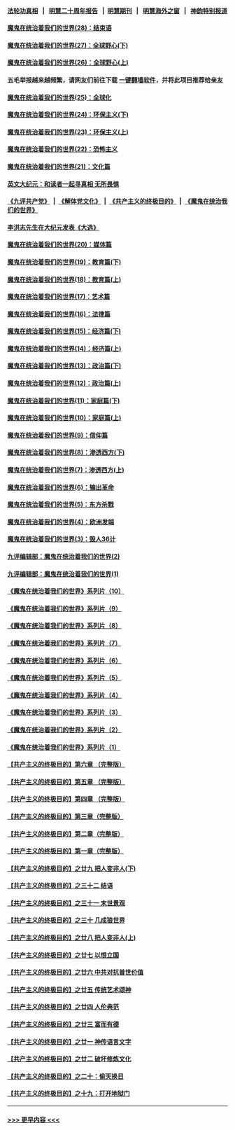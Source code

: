#### [法轮功真相](https://github.com/gfw-breaker/truth/blob/master/README.md?t=0) &nbsp;&nbsp;|&nbsp;&nbsp; [明慧二十周年报告](https://github.com/gfw-breaker/mh-reports/blob/master/README.md?t=0) &nbsp;&nbsp;|&nbsp;&nbsp;[明慧期刊](https://github.com/gfw-breaker/mh-qikan) &nbsp;&nbsp;|&nbsp;&nbsp; [明慧海外之窗](https://github.com/gfw-breaker/mh-news/blob/master/README.md?t=0) &nbsp;&nbsp;|&nbsp;&nbsp; [神韵特别报道](https://github.com/gfw-breaker/mh-news/blob/master/shenyun.md?t=0)
#### [魔鬼在统治着我们的世界(28)：结束语](../pages/nsc422/n10936246.md?t=06100802) 
#### [魔鬼在统治着我们的世界(27)：全球野心(下)](../pages/nsc422/n10928319.md?t=06100802) 
#### [魔鬼在统治着我们的世界(26)：全球野心(上)](../pages/nsc422/n10900318.md?t=06100802) 
#### 五毛举报越来越频繁，请网友们前往下载 [一键翻墙软件](https://github.com/gfw-breaker/ssr-accounts)，并将此项目推荐给亲友
#### [魔鬼在统治着我们的世界(25)：全球化](../pages/nsc422/n10788205.md?t=06100802) 
#### [魔鬼在统治着我们的世界(24)：环保主义(下)](../pages/nsc422/n10695307.md?t=06100802) 
#### [魔鬼在统治着我们的世界(23)：环保主义(上)](../pages/nsc422/n10688613.md?t=06100802) 
#### [魔鬼在统治着我们的世界(22)：恐怖主义](../pages/nsc422/n10614727.md?t=06100802) 
#### [魔鬼在统治着我们的世界(21)：文化篇](../pages/nsc422/n10597706.md?t=06100802) 
#### [英文大纪元：和读者一起寻真相 无所畏惧](../pages/nsc422/n12542027.md?t=06100802) 
#### [《九评共产党》](https://github.com/begood0513/9ping.md/blob/master/README.md) &nbsp;|&nbsp; [《解体党文化》](../../../../jtdwh.md/blob/master/README.md)  &nbsp;|&nbsp; [《共产主义的终极目的》](../../../../gczydzjmd.md/blob/master/README.md) &nbsp;|&nbsp; [《魔鬼在统治我们的世界》](../../../../mgztzwmdsj.md/blob/master/README.md) 
#### [李洪志先生在大纪元发表《大选》](../pages/nsc422/n12534746.md?t=06100802) 
#### [魔鬼在统治着我们的世界(20)：媒体篇](../pages/nsc422/n10586579.md?t=06100802) 
#### [魔鬼在统治着我们的世界(19)：教育篇(下)](../pages/nsc422/n10564808.md?t=06100802) 
#### [魔鬼在统治着我们的世界(18)：教育篇(上)](../pages/nsc422/n10526970.md?t=06100802) 
#### [魔鬼在统治着我们的世界(17)：艺术篇](../pages/nsc422/n10499093.md?t=06100802) 
#### [魔鬼在统治着我们的世界(16)：法律篇](../pages/nsc422/n10485969.md?t=06100802) 
#### [魔鬼在统治着我们的世界(15)：经济篇(下)](../pages/nsc422/n10469975.md?t=06100802) 
#### [魔鬼在统治着我们的世界(14)：经济篇(上)](../pages/nsc422/n10457370.md?t=06100802) 
#### [魔鬼在统治着我们的世界(13)：政治篇(下)](../pages/nsc422/n10448270.md?t=06100802) 
#### [魔鬼在统治着我们的世界(12)：政治篇(上)](../pages/nsc422/n10444576.md?t=06100802) 
#### [魔鬼在统治着我们的世界(11)：家庭篇(下)](../pages/nsc422/n10440961.md?t=06100802) 
#### [魔鬼在统治着我们的世界(10)：家庭篇(上)](../pages/nsc422/n10435448.md?t=06100802) 
#### [魔鬼在统治着我们的世界(9)：信仰篇](../pages/nsc422/n10432159.md?t=06100802) 
#### [魔鬼在统治着我们的世界(8)：渗透西方(下)](../pages/nsc422/n10429603.md?t=06100802) 
#### [魔鬼在统治着我们的世界(7)：渗透西方(上)](../pages/nsc422/n10426013.md?t=06100802) 
#### [魔鬼在统治着我们的世界(6)：输出革命](../pages/nsc422/n10421536.md?t=06100802) 
#### [魔鬼在统治着我们的世界(5)：东方杀戮](../pages/nsc422/n10417707.md?t=06100802) 
#### [魔鬼在统治着我们的世界(4)：欧洲发端](../pages/nsc422/n10414890.md?t=06100802) 
#### [魔鬼在统治着我们的世界(3)：毁人36计](../pages/nsc422/n10411583.md?t=06100802) 
#### [九评编辑部：魔鬼在统治着我们的世界(2)](../pages/nsc422/n10410036.md?t=06100802) 
#### [九评编辑部：魔鬼在统治着我们的世界(1)](../pages/nsc422/n10406825.md?t=06100802) 
#### [《魔鬼在统治着我们的世界》系列片（10）](../pages/nsc422/n12292670.md?t=06100802) 
#### [《魔鬼在统治着我们的世界》系列片（9）](../pages/nsc422/n12290859.md?t=06100802) 
#### [《魔鬼在统治着我们的世界》系列片（8）](../pages/nsc422/n12287445.md?t=06100802) 
#### [《魔鬼在统治着我们的世界》系列片（7）](../pages/nsc422/n12283425.md?t=06100802) 
#### [《魔鬼在统治着我们的世界》系列片（6）](../pages/nsc422/n12282314.md?t=06100802) 
#### [《魔鬼在统治着我们的世界》系列片（5）](../pages/nsc422/n12281419.md?t=06100802) 
#### [《魔鬼在统治着我们的世界》系列片（4）](../pages/nsc422/n12274024.md?t=06100802) 
#### [《魔鬼在统治着我们的世界》系列片（3）](../pages/nsc422/n12271322.md?t=06100802) 
#### [《魔鬼在统治着我们的世界》系列片（2）](../pages/nsc422/n12269049.md?t=06100802) 
#### [《魔鬼在统治着我们的世界》系列片（1）](../pages/nsc422/n12267575.md?t=06100802) 
#### [【共产主义的终极目的】第六章 （完整版）](../pages/nsc422/n11428913.md?t=06100802) 
#### [【共产主义的终极目的】第五章 （完整版）](../pages/nsc422/n11428912.md?t=06100802) 
#### [【共产主义的终极目的】第四章 （完整版）](../pages/nsc422/n11428907.md?t=06100802) 
#### [【共产主义的终极目的】第三章（完整版）](../pages/nsc422/n11428848.md?t=06100802) 
#### [【共产主义的终极目的】第二章（完整版）](../pages/nsc422/n11428831.md?t=06100802) 
#### [【共产主义的终极目的】第一章（完整版）](../pages/nsc422/n11417651.md?t=06100802) 
#### [【共产主义的终极目的】之廿九 把人变非人(下)](../pages/nsc422/n11344140.md?t=06100802) 
#### [【共产主义的终极目的】之三十二 结语](../pages/nsc422/n11360535.md?t=06100802) 
#### [【共产主义的终极目的】之三十一 末世景观](../pages/nsc422/n11351129.md?t=06100802) 
#### [【共产主义的终极目的】之三十 几成狼世界](../pages/nsc422/n11348280.md?t=06100802) 
#### [【共产主义的终极目的】之廿八 把人变非人(上)](../pages/nsc422/n11340492.md?t=06100802) 
#### [【共产主义的终极目的】之廿七 以恨立国](../pages/nsc422/n11336944.md?t=06100802) 
#### [【共产主义的终极目的】之廿六 中共对抗普世价值](../pages/nsc422/n11324785.md?t=06100802) 
#### [【共产主义的终极目的】之廿五 传统艺术颂神](../pages/nsc422/n11296396.md?t=06100802) 
#### [【共产主义的终极目的】之廿四 人伦典范](../pages/nsc422/n11296397.md?t=06100802) 
#### [【共产主义的终极目的】之廿三 富而有德](../pages/nsc422/n11283598.md?t=06100802) 
#### [【共产主义的终极目的】之廿一 神传语言文字](../pages/nsc422/n11263265.md?t=06100802) 
#### [【共产主义的终极目的】之廿二 破坏修炼文化](../pages/nsc422/n11245728.md?t=06100802) 
#### [【共产主义的终极目的】之二十：偷天换日](../pages/nsc422/n11238846.md?t=06100802) 
#### [【共产主义的终极目的】之十九：打开地狱门](../pages/nsc422/n11206376.md?t=06100802) 

----
#### [ >>> 更早内容 <<< ](../indexes/nsc422-earlier.md)
